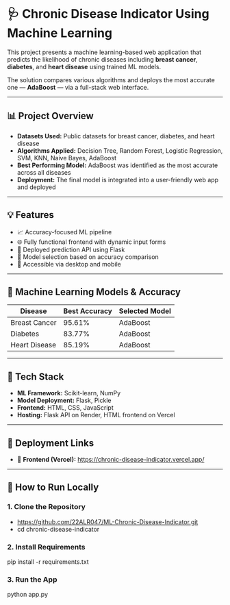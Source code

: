 # 🩺 Chronic Disease Indicator Using Machine Learning

This project presents a machine learning-based web application that predicts the likelihood of chronic diseases including **breast cancer**, **diabetes**, and **heart disease** using trained ML models.

The solution compares various algorithms and deploys the most accurate one — **AdaBoost** — via a full-stack web interface.

---

## 📊 Project Overview

- **Datasets Used:** Public datasets for breast cancer, diabetes, and heart disease
- **Algorithms Applied:** Decision Tree, Random Forest, Logistic Regression, SVM, KNN, Naive Bayes, AdaBoost
- **Best Performing Model:** AdaBoost was identified as the most accurate across all diseases
- **Deployment:** The final model is integrated into a user-friendly web app and deployed

---

## 💡 Features

- 📈 Accuracy-focused ML pipeline
- 🌐 Fully functional frontend with dynamic input forms
- 🚀 Deployed prediction API using Flask
- 🧠 Model selection based on accuracy comparison
- 📱 Accessible via desktop and mobile

---

## 🧠 Machine Learning Models & Accuracy

| Disease       | Best Accuracy | Selected Model |
|---------------|----------------|----------------|
| Breast Cancer | 95.61%         | AdaBoost       |
| Diabetes      | 83.77%         | AdaBoost       |
| Heart Disease | 85.19%         | AdaBoost       |

---

## 🔧 Tech Stack

- **ML Framework:** Scikit-learn, NumPy
- **Model Deployment:** Flask, Pickle
- **Frontend:** HTML, CSS, JavaScript
- **Hosting:** Flask API on Render, HTML frontend on Vercel

---

## 🚀 Deployment Links

- 🔗 **Frontend (Vercel):** https://chronic-disease-indicator.vercel.app/



---

## 📝 How to Run Locally

### 1. Clone the Repository
- https://github.com/22ALR047/ML-Chronic-Disease-Indicator.git
- cd chronic-disease-indicator
### 2. Install Requirements
pip install -r requirements.txt
### 3. Run the App
python app.py

